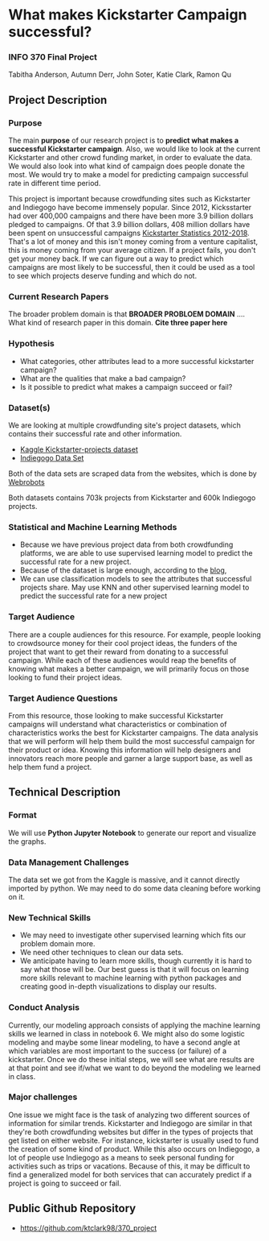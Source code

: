 # What makes Kickstarter Campaign successful?

### INFO 370 Final Project
Tabitha Anderson, Autumn Derr, John Soter, Katie Clark, Ramon Qu

## Project Description

### Purpose
The main **purpose** of our research project is to **predict what makes a successful Kickstarter campaign**.
Also, we would like to look at the current Kickstarter and other crowd funding market, in order to evaluate the data. We would also look into what kind of campaign does people donate the most.  We would try to make a model for predicting campaign successful rate in different time period.

This project is important because crowdfunding sites such as Kickstarter and Indiegogo have become immensely popular. Since 2012, Kicksstarter had over 400,000 campaigns and there have been more 3.9 billion dollars pledged to campaigns. Of that 3.9 billion dollars, 408 million dollars have been spent on unsuccessful campaigns [Kickstarter Statistics 2012-2018](https://www.statista.com/topics/2102/kickstarter/). That's a lot of money and this isn't money coming from a venture capitalist, this is money coming from your average citizen. If a project fails, you don't get your money back. If we can figure out a way to predict which campaigns are most likely to be successful, then it could be used as a tool to see which projects deserve funding and which do not.

### Current Research Papers
The broader problem domain is that **BROADER PROBLOEM DOMAIN**  ....
What kind of research paper in this domain. **Cite three paper here**

### Hypothesis
- What categories, other attributes lead to a more successful kickstarter campaign?
- What are the qualities that make a bad campaign?
- Is it possible to predict what makes a campaign succeed or fail?

### Dataset(s)
We are looking at multiple crowdfunding site's project datasets, which contains their successful rate and other information.  
- [Kaggle Kickstarter-projects dataset](https://webrobots.io/kickstarter-datasets/)
- [Indiegogo Data Set](https://webrobots.io/indiegogo-dataset/)

Both of the data sets are scraped data from the websites, which is done by [Webrobots](https://webrobots.io/)

Both datasets contains 703k projects from Kickstarter and 600k Indiegogo projects.

### Statistical and Machine Learning Methods
- Because we have previous project data from both crowdfunding platforms, we are able to use supervised learning model to predict the successful rate for a new project.
- Because of the dataset is large enough, according to the [blog](https://www.datasciencecentral.com/profiles/blogs/which-machine-learning-algorithm-should-i-use),
- We can use classification models to see the attributes that successful projects share. May use KNN and other supervised learning model to predict the successful rate for a new project

### Target Audience
There are a couple audiences for this resource. For example, people looking to crowdsource money for their cool project ideas, the funders of the project that want to get their reward from donating to a successful campaign. While each of these audiences would reap the benefits of knowing what makes a better campaign, we will primarily focus on those looking to fund their project ideas.

### Target Audience Questions
From this resource, those looking to make successful Kickstarter campaigns will understand what characteristics or combination of characteristics works the best for Kickstarter campaigns. The data analysis that we will perform will help them build the most successful campaign for their product or idea. Knowing this information will help designers and innovators reach more people and garner a large support base, as well as help them fund a project.


## Technical Description

### Format
 We will use **Python Jupyter Notebook** to generate our report and visualize the graphs.

### Data Management Challenges
 The data set we got from the Kaggle is massive, and it cannot directly imported by python. We may need to do some data cleaning before working on it.

### New Technical Skills
 - We may need to investigate other supervised learning which fits our problem domain more.
 - We need other techniques to clean our data sets.
 - We anticipate having to learn more skills, though currently it is hard to say what those will be. Our best guess is that it will focus on learning more skills relevant to machine learning with python packages and creating good in-depth visualizations to display our results.

### Conduct Analysis
 Currently, our modeling approach consists of applying the machine learning skills we learned in class in notebook 6. We might also do some logistic modeling and maybe some linear modeling, to have a second angle at which variables are most important to the success (or failure) of a kickstarter. Once we do these initial steps, we will see what are results are at that point and see if/what we want to do beyond the modeling we learned in class.

### Major challenges
One issue we might face is the task of analyzing two different sources of information for similar trends. Kickstarter and Indiegogo are similar in that they're both crowdfunding websites but differ in the types of projects that get listed on either website. For instance, kickstarter is usually used to fund the creation of some kind of product. While this also occurs on Indiegogo, a lot of people use Indiegogo as a means to seek personal funding for activities such as trips or vacations. Because of this, it may be difficult to find a generalized model for both services that can accurately predict if a project is going to succeed or fail.



## Public Github Repository
-  https://github.com/ktclark98/370_project
